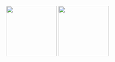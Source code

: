 <div align="left">
  <img height="137px" src="https://github-readme-stats.vercel.app/api?username=ShenHaoCore&show_icons=true" />
  <img height="137px" src="https://github-readme-stats.vercel.app/api/top-langs/?username=ShenHaoCore&layout=compact" />
</div>
